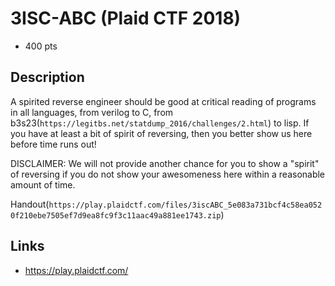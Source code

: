 # 3ISC-ABC (Plaid CTF 2018)

* 400 pts

## Description

>>>
A spirited reverse engineer should be good at critical reading of programs in all languages, from verilog to C, from b3s23(`https://legitbs.net/statdump_2016/challenges/2.html`) to lisp. If you have at least a bit of spirit of reversing, then you better show us here before time runs out!

DISCLAIMER: We will not provide another chance for you to show a "spirit" of reversing if you do not show your awesomeness here within a reasonable amount of time.

Handout(`https://play.plaidctf.com/files/3iscABC_5e083a731bcf4c58ea0520f210ebe7505ef7d9ea8fc9f3c11aac49a881ee1743.zip`)
>>>


## Links
* https://play.plaidctf.com/
